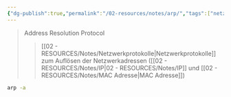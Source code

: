 ```yaml
---
{"dg-publish":true,"permalink":"/02-resources/notes/arp/","tags":["netzwerk/protokoll","linux/command","windows/command"],"noteIcon":"","updated":"2025-09-05T10:12:28.212+02:00"}
---
```


> Address Resolution Protocol
>>[[02 - RESOURCES/Notes/Netzwerkprotokolle\|Netzwerkprotokolle]] zum Auflösen der Netzwerkadressen ([[02 - RESOURCES/Notes/IP\|02 - RESOURCES/Notes/IP]] und [[02 - RESOURCES/Notes/MAC Adresse\|MAC Adresse]])

```sh
arp -a
```
